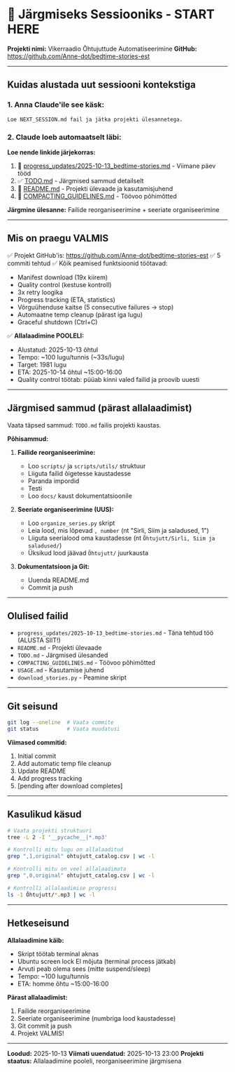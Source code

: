 # 🚀 Järgmiseks Sessiooniks - START HERE

**Projekti nimi:** Vikerraadio Õhtujuttude Automatiseerimine
**GitHub:** https://github.com/Anne-dot/bedtime-stories-est

---

## Kuidas alustada uut sessiooni kontekstiga

### 1. Anna Claude'ile see käsk:

```
Loe NEXT_SESSION.md fail ja jätka projekti ülesannetega.
```

### 2. Claude loeb automaatselt läbi:

**Loe nende linkide järjekorras:**
1. 📅 [progress_updates/2025-10-13_bedtime-stories.md](./progress_updates/2025-10-13_bedtime-stories.md) - Viimane päev tööd
2. ✅ [TODO.md](./TODO.md) - Järgmised sammud detailselt
3. 📖 [README.md](./README.md) - Projekti ülevaade ja kasutamisjuhend
4. 🎯 [COMPACTING_GUIDELINES.md](./COMPACTING_GUIDELINES.md) - Töövoo põhimõtted

**Järgmine ülesanne:** Failide reorganiseerimine + seeriate organiseerimine

---

## Mis on praegu VALMIS

✅ Projekt GitHub'is: https://github.com/Anne-dot/bedtime-stories-est
✅ 5 commiti tehtud
✅ Kõik peamised funktsioonid töötavad:
   - Manifest download (19x kiirem)
   - Quality control (kestuse kontroll)
   - 3x retry loogika
   - Progress tracking (ETA, statistics)
   - Võrguühenduse kaitse (5 consecutive failures → stop)
   - Automaatne temp cleanup (pärast iga lugu)
   - Graceful shutdown (Ctrl+C)

✅ **Allalaadimine POOLELI:**
   - Alustatud: 2025-10-13 õhtul
   - Tempo: ~100 lugu/tunnis (~33s/lugu)
   - Target: 1981 lugu
   - ETA: 2025-10-14 õhtul ~15:00-16:00
   - Quality control töötab: püüab kinni valed failid ja proovib uuesti

---

## Järgmised sammud (pärast allalaadimist)

Vaata täpsed sammud: `TODO.md` failis projekti kaustas.

**Põhisammud:**
1. **Failide reorganiseerimine:**
   - Loo `scripts/` ja `scripts/utils/` struktuur
   - Liiguta failid õigetesse kaustadesse
   - Paranda impordid
   - Testi
   - Loo `docs/` kaust dokumentatsioonile

2. **Seeriate organiseerimine (UUS):**
   - Loo `organize_series.py` skript
   - Leia lood, mis lõpevad `, number` (nt "Sirli, Siim ja saladused, 1")
   - Liiguta seerialood oma kaustadesse (nt `Õhtujutt/Sirli, Siim ja saladused/`)
   - Üksikud lood jäävad `Õhtujutt/` juurkausta

3. **Dokumentatsioon ja Git:**
   - Uuenda README.md
   - Commit ja push

---

## Olulised failid

- `progress_updates/2025-10-13_bedtime-stories.md` - Täna tehtud töö (ALUSTA SIIT!)
- `README.md` - Projekti ülevaade
- `TODO.md` - Järgmised ülesanded
- `COMPACTING_GUIDELINES.md` - Töövoo põhimõtted
- `USAGE.md` - Kasutamise juhend
- `download_stories.py` - Peamine skript

---

## Git seisund

```bash
git log --oneline  # Vaata commite
git status         # Vaata muudatusi
```

**Viimased commitid:**
1. Initial commit
2. Add automatic temp file cleanup
3. Update README
4. Add progress tracking
5. [pending after download completes]

---

## Kasulikud käsud

```bash
# Vaata projekti struktuuri
tree -L 2 -I '__pycache__|*.mp3'

# Kontrolli mitu lugu on allalaaditud
grep ",1,original" ohtujutt_catalog.csv | wc -l

# Kontrolli mitu on veel allalaadimata
grep ",0,original" ohtujutt_catalog.csv | wc -l

# Kontrolli allalaadimise progressi
ls -1 Õhtujutt/*.mp3 | wc -l
```

---

## Hetkeseisund

**Allalaadimine käib:**
- Skript töötab terminal aknas
- Ubuntu screen lock EI mõjuta (terminal process jätkab)
- Arvuti peab olema sees (mitte suspend/sleep)
- Tempo: ~100 lugu/tunnis
- ETA: homme õhtu ~15:00-16:00

**Pärast allalaadimist:**
1. Failide reorganiseerimine
2. Seeriate organiseerimine (numbriga lood kaustadesse)
3. Git commit ja push
4. Projekt VALMIS!

---

**Loodud:** 2025-10-13
**Viimati uuendatud:** 2025-10-13 23:00
**Projekti staatus:** Allalaadimine pooleli, reorganiseerimine järgmisena
